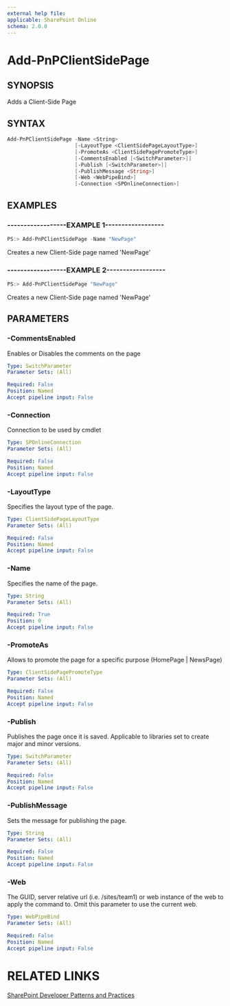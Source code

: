 ```yaml
---
external help file:
applicable: SharePoint Online
schema: 2.0.0
---
```

# Add-PnPClientSidePage

## SYNOPSIS
Adds a Client-Side Page

## SYNTAX 

```powershell
Add-PnPClientSidePage -Name <String>
                      [-LayoutType <ClientSidePageLayoutType>]
                      [-PromoteAs <ClientSidePagePromoteType>]
                      [-CommentsEnabled [<SwitchParameter>]]
                      [-Publish [<SwitchParameter>]]
                      [-PublishMessage <String>]
                      [-Web <WebPipeBind>]
                      [-Connection <SPOnlineConnection>]
```

## EXAMPLES

### ------------------EXAMPLE 1------------------
```powershell
PS:> Add-PnPClientSidePage -Name "NewPage"
```

Creates a new Client-Side page named 'NewPage'

### ------------------EXAMPLE 2------------------
```powershell
PS:> Add-PnPClientSidePage "NewPage"
```

Creates a new Client-Side page named 'NewPage'

## PARAMETERS

### -CommentsEnabled
Enables or Disables the comments on the page

```yaml
Type: SwitchParameter
Parameter Sets: (All)

Required: False
Position: Named
Accept pipeline input: False
```

### -Connection
Connection to be used by cmdlet

```yaml
Type: SPOnlineConnection
Parameter Sets: (All)

Required: False
Position: Named
Accept pipeline input: False
```

### -LayoutType
Specifies the layout type of the page.

```yaml
Type: ClientSidePageLayoutType
Parameter Sets: (All)

Required: False
Position: Named
Accept pipeline input: False
```

### -Name
Specifies the name of the page.

```yaml
Type: String
Parameter Sets: (All)

Required: True
Position: 0
Accept pipeline input: False
```

### -PromoteAs
Allows to promote the page for a specific purpose (HomePage | NewsPage)

```yaml
Type: ClientSidePagePromoteType
Parameter Sets: (All)

Required: False
Position: Named
Accept pipeline input: False
```

### -Publish
Publishes the page once it is saved. Applicable to libraries set to create major and minor versions.

```yaml
Type: SwitchParameter
Parameter Sets: (All)

Required: False
Position: Named
Accept pipeline input: False
```

### -PublishMessage
Sets the message for publishing the page.

```yaml
Type: String
Parameter Sets: (All)

Required: False
Position: Named
Accept pipeline input: False
```

### -Web
The GUID, server relative url (i.e. /sites/team1) or web instance of the web to apply the command to. Omit this parameter to use the current web.

```yaml
Type: WebPipeBind
Parameter Sets: (All)

Required: False
Position: Named
Accept pipeline input: False
```

# RELATED LINKS

[SharePoint Developer Patterns and Practices](http://aka.ms/sppnp)